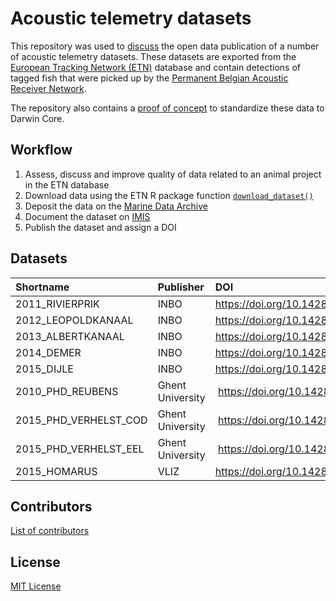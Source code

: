 # Acoustic telemetry datasets

This repository was used to [discuss](https://github.com/inbo/etn-occurrences/issues) the open data publication of a number of acoustic telemetry datasets. These datasets are exported from the [European Tracking Network (ETN)](http://www.lifewatch.be/etn/) database and contain detections of tagged fish that were picked up by the [Permanent Belgian Acoustic Receiver Network](https://lifewatch.be/en/fish-acoustic-receiver-network).

The repository also contains a [proof of concept](src) to standardize these data to Darwin Core.

## Workflow

1. Assess, discuss and improve quality of data related to an animal project in the ETN database
2. Download data using the ETN R package function [`download_dataset()`](https://inbo.github.io/etn/reference/download_dataset.html)
3. Deposit the data on the [Marine Data Archive](https://mda.vliz.be/)
4. Document the dataset on [IMIS](http://www.vliz.be/en/imis)
5. Publish the dataset and assign a DOI

## Datasets

Shortname | Publisher | DOI | DataCite
:--- | :--- | :--- | :---:
2011_RIVIERPRIK | INBO | <https://doi.org/10.14284/429> | [DataCite](https://search.datacite.org/works/10.14284/429)
2012_LEOPOLDKANAAL | INBO | <https://doi.org/10.14284/428> | [DataCite](https://search.datacite.org/works/10.14284/428)
2013_ALBERTKANAAL | INBO | <https://doi.org/10.14284/431> | [DataCite](https://search.datacite.org/works/10.14284/431)
2014_DEMER | INBO | <https://doi.org/10.14284/432> | [DataCite](https://search.datacite.org/works/10.14284/432)
2015_DIJLE | INBO | <https://doi.org/10.14284/430> | [DataCite](https://search.datacite.org/works/10.14284/430)
2010_PHD_REUBENS | Ghent University | <https://doi.org/10.14284/437> | [DataCite](https://search.datacite.org/works/10.14284/437)
2015_PHD_VERHELST_COD | Ghent University | <https://doi.org/10.14284/435> | [DataCite](https://search.datacite.org/works/10.14284/435)
2015_PHD_VERHELST_EEL | Ghent University | <https://doi.org/10.14284/434> | [DataCite](https://search.datacite.org/works/10.14284/434)
2015_HOMARUS | VLIZ | <https://doi.org/10.14284/433> | [DataCite](https://search.datacite.org/works/10.14284/433)

## Contributors

[List of contributors](https://github.com/inbo/etn-occurrences/contributors)

## License

[MIT License](https://github.com/inbo/etn-occurrences/blob/master/LICENSE)
